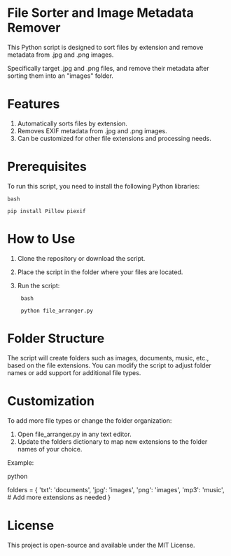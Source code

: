 # File Sorter and Image Metadata Remover

This Python script is designed to sort files by extension and remove metadata from .jpg and .png images.
    
Specifically target .jpg and .png files, and remove their metadata after sorting them into an "images" folder.

# Features

1. Automatically sorts files by extension.
2. Removes EXIF metadata from .jpg and .png images.
3. Can be customized for other file extensions and processing needs.

# Prerequisites

To run this script, you need to install the following Python libraries:

    bash

    pip install Pillow piexif

# How to Use

1. Clone the repository or download the script.
2. Place the script in the folder where your files are located.
3. Run the script:

        bash

        python file_arranger.py

# Folder Structure

The script will create folders such as images, documents, music, etc., based on the file extensions.
You can modify the script to adjust folder names or add support for additional file types.

# Customization

To add more file types or change the folder organization:

1. Open file_arranger.py in any text editor.
2. Update the folders dictionary to map new extensions to the folder names of your choice.

Example:

python

folders = {
    'txt': 'documents',
    'jpg': 'images',
    'png': 'images',
    'mp3': 'music',
    # Add more extensions as needed
}

# License

This project is open-source and available under the MIT License.
